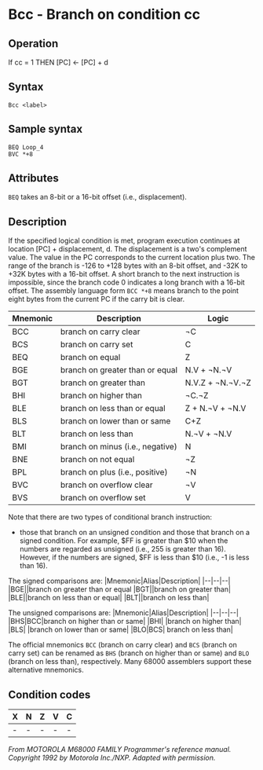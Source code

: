 # Bcc - Branch on condition cc
## Operation
If cc = 1 THEN [PC] ← [PC] + d
## Syntax
```assembly
Bcc <label>
```

## Sample syntax
```assembly
BEQ Loop_4
BVC *+8
```

## Attributes
`BEQ` takes an 8-bit or a 16-bit offset (i.e., displacement).
## Description
If the specified logical condition is met, program execution continues at location [PC] + displacement, d. The displacement is a two's complement value. The value in the PC corresponds to the current location plus two. The range of the branch is -126 to +128 bytes with an 8-bit offset, and -32K to +32K bytes with a 16-bit offset. A short branch to the next instruction is impossible, since the branch code 0 indicates a long branch with a 16-bit offset. The assembly language form `BCC *+8` means branch to the point eight bytes from the current PC if the carry bit is clear.

|Mnemonic|Description|Logic|
|--|--|--|
|BCC| branch on carry clear|¬C|
|BCS|branch on carry set|C|
|BEQ| branch on equal|Z|
|BGE|branch on greater than or equal|N.V + ¬N.¬V|
|BGT| branch on greater than|N.V.Z + ¬N.¬V.¬Z|
|BHI| branch on higher than|¬C.¬Z|
|BLE| branch on less than or equal|Z + N.¬V + ¬N.V|
|BLS| branch on lower than or same|C+Z|
|BLT| branch on less than|N.¬V + ¬N.V|
|BMI| branch on minus (i.e., negative)|N|
|BNE| branch on not equal|¬Z|
|BPL| branch on plus (i.e., positive)|¬N|
|BVC| branch on overflow clear|¬V|
|BVS| branch on overflow set|V|

Note that there are two types of conditional branch instruction:
- those that branch on an unsigned condition and those that branch on a signed condition. For example, $FF is greater than $10 when the numbers are regarded as unsigned (i.e., 255 is greater than 16). However, if the numbers are signed, $FF is less than $10 (i.e., -1 is less than 16).

The signed comparisons are:
|Mnemonic|Alias|Description|
|--|--|--|
|BGE||branch on greater than or equal
|BGT||branch on greater than|
|BLE||branch on less than or equal|
|BLT||branch on less than|

The unsigned comparisons are:
|Mnemonic|Alias|Description|
|--|--|--|
|BHS|BCC|branch on higher than or same|
|BHI| |branch on higher than|
|BLS| |branch on lower than or same|
|BLO|BCS| branch on less than|

The official mnemonics `BCC` (branch on carry clear) and `BCS` (branch on carry set) can be renamed as `BHS` (branch on higher than or same) and `BLO` (branch on less than), respectively. Many 68000 assemblers support these alternative mnemonics.

## Condition codes
|X|N|Z|V|C|
|--|--|--|--|--|
|-|-|-|-|-|

*From MOTOROLA M68000 FAMILY Programmer's reference manual. Copyright 1992 by Motorola Inc./NXP. Adapted with permission.*